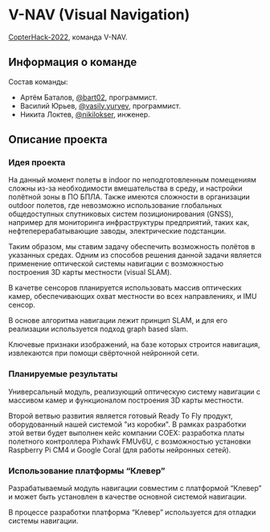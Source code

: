 # V-NAV (Visual Navigation)

[CopterHack-2022](copterhack2022.md), команда V-NAV.

## Информация о команде

Состав команды:

- Артём Баталов, [@bart02](http://t.me/bart02), программист.
- Василий Юрьев, [@vasily.yuryev](https://t.me/vasily_yuryev), программист.
- Никита Локтев, [@nikilokser](https://t.me/nikilokser), инженер.

## Описание проекта

### Идея проекта

На данный момент полеты в indoor по неподготовленным помещениям сложны из-за необходимости вмешательства в среду, и настройки полётной зоны в ПО БПЛА. Также имеются сложности в организации outdoor полетов, где невозможно использование глобальных общедоступных спутниковых систем позиционирования (GNSS), например для мониторинга инфраструктуры предприятий, таких как, нефтеперерабатывающие заводы, электрические подстанции.

Таким образом, мы ставим задачу обеспечить возможность полётов в указанных средах. Одним из способов решения данной задачи является применение оптической системы навигации с возможностью построения 3D карты местности (visual SLAM).

В качетве сенсоров планируется использовать массив оптических камер, обеспечивающих охват местности во всех направлениях, и IMU сенсор.

В основе алгоритма навигации лежит принцип SLAM, и для его реализации используется подход graph based slam.

Ключевые признаки изображений, на базе которых строится навигация, извлекаются при помощи свёрточной нейронной сети.

### Планируемые результаты

Универсальный модуль, реализующий оптическую систему навигации с массивом камер и функционалом построения 3D карты местности.

Второй ветвью развития является готовый Ready To Fly продукт, оборудованный нашей системой "из коробки". В рамках разработки этой ветви будет выполнен кейс компании COEX: разработка платы полетного контроллера Pixhawk FMUv6U, с возможностью установки Raspberry Pi CM4 и Google Coral (для работы нейронных сетей).

### Использование платформы “Клевер”

Разрабатываемый модуль навигации совместим с платформой “Клевер” и может быть установлен в качестве основной системой навигации.

В процессе разработки платформа “Клевер” используется для отладки системы навигации.
